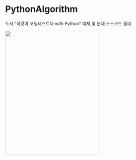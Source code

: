 # PythonAlgorithm
도서 "이것이 코딩테스트다 with Python" 예제 및 문제 소스코드 정리


<img src = "https://user-images.githubusercontent.com/93889207/198174849-2afedf33-3445-412e-a708-a120fa5191d8.png" width = "300" height = "400"/>
